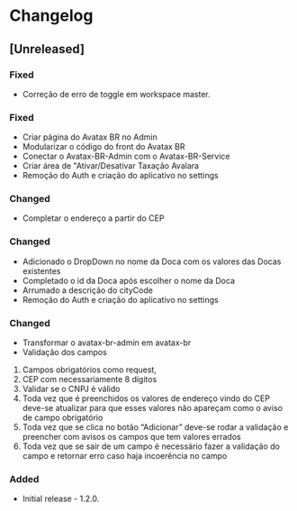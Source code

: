 # Changelog
## [Unreleased]

### Fixed
- Correção de erro de toggle em workspace master.

### Fixed
- Criar página do Avatax BR no Admin
- Modularizar o código do front do Avatax BR
- Conectar o Avatax-BR-Admin com o Avatax-BR-Service
- Criar área de "Ativar/Desativar Taxação Avalara
- Remoção do Auth e criação do aplicativo no settings

### Changed 
- Completar o endereço a partir do CEP

### Changed 
- Adicionado o DropDown no nome da Doca com os valores das Docas existentes
- Completado o id da Doca após escolher o nome da Doca
- Arrumado a descrição do cityCode
- Remoção do Auth e criação do aplicativo no settings 

### Changed
- Transformar o avatax-br-admin em avatax-br
- Validação dos campos
1. Campos obrigatórios como request, 
2. CEP com necessariamente 8 dígitos 
3. Validar se o CNPJ é válido
4. Toda vez que é preenchidos os valores de endereço vindo do CEP deve-se atualizar para que esses valores não apareçam como o aviso de campo obrigatório
5. Toda vez que se clica no botão “Adicionar” deve-se rodar a validação e preencher com avisos os campos que tem valores errados
6. Toda vez que se sair de um campo é necessário fazer a validação do campo e retornar erro caso haja incoerência no campo

### Added
- Initial release - 1.2.0.
